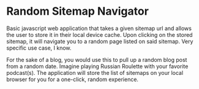 # Random Sitemap Navigator

Basic javascript web application that takes a given sitemap url and allows the user to store it in their local device cache. Upon clicking on the stored sitemap, it will navigate you to a random page listed on said sitemap. 
Very specific use case, I know. 

For the sake of a blog, you would use this to pull up a random blog post from a random date. Imagine playing Russian Roulette with your favorite podcast(s).
The application will store the list of sitemaps on your local browser for you for a one-click, random experience. 
